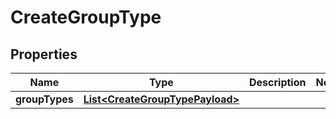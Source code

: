

# CreateGroupType


## Properties

| Name | Type | Description | Notes |
|------------ | ------------- | ------------- | -------------|
|**groupTypes** | [**List&lt;CreateGroupTypePayload&gt;**](CreateGroupTypePayload.md) |  |  |



